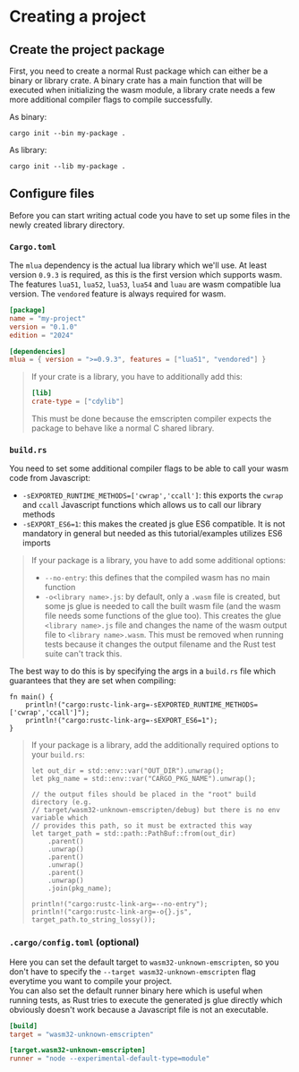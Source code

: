 # Creating a project

## Create the project package

First, you need to create a normal Rust package which can either be a binary or library crate.
A binary crate has a main function that will be executed when initializing the wasm module, a library crate needs a few more additional compiler flags to compile successfully.

As binary:
```shell
cargo init --bin my-package .
```

As library:
```shell
cargo init --lib my-package .
```

## Configure files

Before you can start writing actual code you have to set up some files in the newly created library directory.

### `Cargo.toml`

The `mlua` dependency is the actual lua library which we'll use.
At least version `0.9.3` is required, as this is the first version which supports wasm.
The features `lua51`, `lua52`, `lua53`, `lua54` and `luau` are wasm compatible lua version.
The `vendored` feature is always required for wasm.
```toml
[package]
name = "my-project"
version = "0.1.0"
edition = "2024"

[dependencies]
mlua = { version = ">=0.9.3", features = ["lua51", "vendored"] }
```

> If your crate is a library, you have to additionally add this:
> ```toml
> [lib]
> crate-type = ["cdylib"]
> ```
> This must be done because the emscripten compiler expects the package to behave like a normal C shared library.


### `build.rs`

You need to set some additional compiler flags to be able to call your wasm code from Javascript:
- `-sEXPORTED_RUNTIME_METHODS=['cwrap','ccall']`: this exports the `cwrap` and `ccall` Javascript functions which allows us to call our library methods
- `-sEXPORT_ES6=1`: this makes the created js glue ES6 compatible. It is not mandatory in general but needed as this tutorial/examples utilizes ES6 imports

> If your package is a library, you have to add some additional options:
> - `--no-entry`: this defines that the compiled wasm has no main function
> - `-o<library name>.js`: by default, only a `.wasm` file is created, but some js glue is needed to call the built wasm file (and the wasm file needs some functions of the glue too). This creates the glue `<library name>.js` file and changes the name of the wasm output file to `<library name>.wasm`. This must be removed when running tests because it changes the output filename and the Rust test suite can't track this.

The best way to do this is by specifying the args in a `build.rs` file which guarantees that they are set when compiling:
```rust,ignore
fn main() {
    println!("cargo:rustc-link-arg=-sEXPORTED_RUNTIME_METHODS=['cwrap','ccall']");
    println!("cargo:rustc-link-arg=-sEXPORT_ES6=1");
}
```

> If your package is a library, add the additionally required options to your `build.rs`:
> ```rust,ignore
> let out_dir = std::env::var("OUT_DIR").unwrap();
> let pkg_name = std::env::var("CARGO_PKG_NAME").unwrap();
> 
> // the output files should be placed in the "root" build directory (e.g. 
> // target/wasm32-unknown-emscripten/debug) but there is no env variable which 
> // provides this path, so it must be extracted this way
> let target_path = std::path::PathBuf::from(out_dir)
>     .parent()
>     .unwrap()
>     .parent()
>     .unwrap()
>     .parent()
>     .unwrap()
>     .join(pkg_name);
> 
> println!("cargo:rustc-link-arg=--no-entry");
> println!("cargo:rustc-link-arg=-o{}.js", target_path.to_string_lossy());
> ```

### `.cargo/config.toml` (optional)

Here you can set the default target to `wasm32-unknown-emscripten`, so you don't have to specify the `--target wasm32-unknown-emscripten` flag everytime you want to compile your project.
<br>
You can also set the default runner binary here which is useful when running tests, as Rust tries to execute the generated js glue directly which obviously doesn't work because a Javascript file is not an executable.

```toml
[build]
target = "wasm32-unknown-emscripten"

[target.wasm32-unknown-emscripten]
runner = "node --experimental-default-type=module"
```
